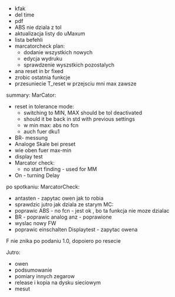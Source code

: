 
- kfak
- del time
- pdf
- ABS nie dziala z tol
- aktualizacja listy do uMaxum
- lista befehli
- marcatorcheck plan:
	- dodanie wszystkich nowych
	- edycja wydruku
	- sprawdzenie wyszstkich pozostalych
- ana reset in br fixed
- zrobic ostatnia funkcje
- przesuniecie T_reset w przejsciu mni max zawsze

summary:
MarCator:
- reset in tolerance mode:
	- switching to MIN, MAX should be tol deactivated
	- should it be back in std with previous settings
	- w min max: abs no fcn
	- auch fuer dku1
- BR- messung
- Analoge Skale bei preset
- wie oben fuer max-min
- display test
- Marcator check:
	- no start finding - used for MM
- On - turning Delay



po spotkaniu:
MarcatorCheck:
- antasten - zapytac owen jak to robia
- sprawdzic jutro jak dziala ze starym
MC:
- poprawic ABS - no fcn - jest ok , bo ta funkcja nie moze dzialac
- BR - poprawic analog anz - poprawione
- wyslac nowy FW
- poprawic  einschalten
Displaytest - zapytac owena


F nie znika po podaniu 1.0, dopoiero po resecie

Jutro:
- owen
- podsumowanie
- pomiary innych zegarow
- release i kopia na dysku sieciowym
- mesut